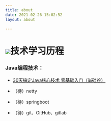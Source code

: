 ```yaml
---
title: about
date: 2021-02-26 15:02:52
layout: about

---
```


# ![](https://NothingLin.coding.net/p/picture/d/picture/git/raw/master/2020/12/29/20201229203912.png)技术学习历程

### Java编程技术：

- [30天搞定Java核心技术 零基础入门（尚硅谷）](https://www.youtube.com/watch?v=t4upsF0Pd8o&list=PLmOn9nNkQxJH0qBIrtV6otI0Ep4o2q67A)

- （待）netty
- （待）springboot
- （待）git、GitHub、gitlab